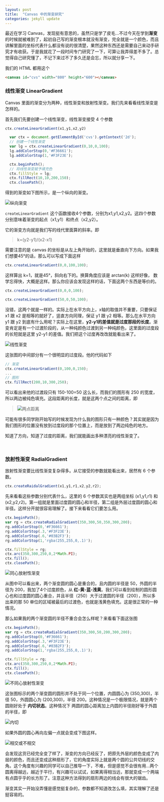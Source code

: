 ```yaml
---
layout: post
title:  "Canvas 中的渐变研究"
categories: jekyll update
---
```


最近在学习 Canvas，发现挺有意思的，虽然只是学了皮毛...不过今天在学到**渐变**的时候就被难到了，起初自己写的渐变根本就没有渐变，完全就是一个颜色，而且讲解里面的坐标代表什么都没有说的很清楚，果然这种东西还是需要自己来动手研究才有收获。于是我就花了一段时间专门研究了一下，可算让我弄得差不多了。总觉得自己研究懂了，不记下来过不了多久还是会忘，所以就分享一下。

我们的 HTML 都用这个

```html
<canvas id="cvs" width="800" height="600"></canvas>
```


### 线性渐变 LinearGradient

Canvas 里面的渐变分为两种，线性渐变和放射性渐变。我们先来看看线性渐变是怎样的。

首先我们先要创建一个线性渐变，线性渐变接受 4 个参数

```javascript
ctx.createLinearGradient(x1,y1,x2,y2)
```

```javascript
  var ctx = document.getElementById('cvs').getContext('2d');
  // 创建一个线性渐变
  var lg = ctx.createLinearGradient(0,10,0,100);
  lg.addColorStop(0,'#F36661');
  lg.addColorStop(1,'#F3F23E');

  ctx.beginPath();
  // 将线性渐变赋予填充色
  ctx.fillStyle = lg;
  ctx.fillRect(10,10,200,150);
  ctx.closePath();
```

得到的渐变如下图所示，是一个纵向的渐变。

![纵向渐变]({{site.imgurl}}2015-05-25/zxjb.png)

`createLinearGradient` 这个函数接收4个参数，分别为x1,y1,x2,y2。这四个参数分别意味着渐变的起点（x1,y1）和终点（x2,y2）。

它的渐变方向就是我们写的线代里面算的斜率。即

> k=(y2-y1)/(x2-x1)

需要注意的是 canvas 的坐标是从左上角开始的，这里就是垂直向下方向。如果我们想要45°的话，那么可以写成下面这样

```javascript
ctx.createLinearGradient(0,0,100,100);
```

这样算出 k=1，就是45°，斜向右下的。换算角度应该是 arctan(k) 这样好像， 数学忘得快，大概是这样。那么你应该会发现这样的话，下面这两个东西是等价的。

```javascript
ctx.createLinearGradient(0,0,0,100);

ctx.createLinearGradient(50,0,50,100);
```

没错，这两个就是一样的。实际上在水平方向上，x轴的取值并不重要，只要保证 x1 跟 x2 是相等的就好了，竖直方向同理，保证 y1 跟 y2 相等。那么在水平方向 y1 跟 y2 到底有什么用呢？实际上在这里，**y2-y1的差值就是过度那段的长度**。渐变肯定是有一个过渡阶段的，从一种纯颜色过渡到另一种纯颜色，这里面的过度段的长短就是这里 y2-y1 的差值。我们把这个过度再改改就能看出来了。

![线性渐变]({{site.imgurl}}2015-05-25/xxjb.png)

这张图的中间部分有一个很明显的过度段。他的代码如下

```javascript
// 渐变
ctx.createLinearGradient(0,100,0,150);
...
// 图形
ctx.fillRect(200,10,300,250);
```

可以看出来他的过渡段只有 150-100=50 这么长，而我们的图形有 250 的宽度，所以两边被纯色填充。这段距离的长度，就是这两个点之间的距离，即

> ![两点距离]({{site.imgurl}}2015-05-25/ldjl.png)

可能有很多同学刚开始写的时候发现为什么我的图形只有一种颜色？其实就是因为我们图形的位置没有放到过度段的那个位置上，而是放到了两边纯色的地方。

知道了方向，知道了过度的距离，我们就能画出多种漂亮的线性渐变了。

<br>


### 放射性渐变 RadialGradient

放射性渐变要比线性渐变复杂得多。从它接受的参数就能看出来，居然有 6 个参数。

```javascript
ctx.createRaidalGradient(x1,y1,r1,x2,y2,r2);
```

先来看看这些参数分别代表什么，这里的 6 个参数其实也是两组坐标 (x1,y1,r1) 和 (x2,y2,r2)。第一组就是里面过度圆的圆心和半径，第二组是外层过度圆的圆心和半径。这样分开就很容易理解了。接下来看看它们要怎么用。

```javascript
ctx.beginPath();
var rg = ctx.createRadialGradient(350,300,50,350,300,200);
rg.addColorStop(0,'#F36661');
rg.addColorStop(.3,'#F3F23E');
rg.addColorStop(.6,'#03B2F3');
rg.addColorStop(1,'rgba(255,255,0,.1)');

ctx.fillStyle = rg;
ctx.arc(350,300,250,0,2*Math.PI);
ctx.fill();
ctx.closePath();

```

![同心放射性渐变]({{site.imgurl}}2015-05-25/txfsxjb.jpg)

从图中可以看出来，两个渐变圆的圆心是重合的，且内圆的半径是 50，外圆的半径为 200，我加了4个过度颜色，从 **红-黄-蓝-浅黄**。我们可以看到绘制的圆形圆心也和过度圆的圆心重合，并且半径（250）大于过渡圆的半径（200），所以多出来的那 50 单位的区域被最后的过渡色，也就是浅黄色填充。这是很正常的一种情况。

那么如果我的两个渐变圆的半径不重合会怎么样呢？来看看下面这张图

```javascript
ctx.beginPath();
var rg = ctx.createRadialGradient(350,300,50,200,300,200);
rg.addColorStop(0,'#F36661');
rg.addColorStop(.3,'#F3F23E');
rg.addColorStop(.6,'#03B2F3');
rg.addColorStop(1,'rgba(255,255,0,.1)');

ctx.fillStyle = rg;
ctx.arc(350,300,250,0,2*Math.PI);
ctx.fill();
ctx.closePath();
```

![不同心放射性渐变]({{site.imgurl}}2015-05-25/btxfsxjb.png)

这张图标示的两个渐变圆的圆形并不处于同一个位置，内圆圆心为 (350,300)，半径 50，外圆圆心为 (200,300)，半径 200。这种情况是一个极限情况，就是两个圆刚好处于 **内切状态**。这种情况下 两圆的圆心距离加上内圆的半径刚好等于外圆的半径，即

![内切]({{site.imgurl}}2015-05-25/nq.png)

如果外圆的圆心再向左偏一点就会变成下图这样。

![相交或不相交]({{site.imgurl}}2015-05-25/xjhbxj.png)

会发现这货已经完全变了样了，渐变的方向已经反了，把原先外层的颜色变成了内层的颜色，而且还变成这种扇形了，它的角度实际上就是两个圆的公共切线的交角。这个角度有兴趣的同学可以自己推导一下，不难，但是感觉不会很有用...两个圆离得越远，越近于平行，有兴趣可以试试，如果离得相当远，那就变成一个两端有点圆乎乎的长方形了。注意这种方法得到的扇形两边的线会有很大的锯齿。

渐变其实一开始没弄懂是感觉挺复杂的，参数都不知道改怎么填，其实理解了还是挺容易的。


